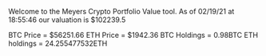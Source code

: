 Welcome to the Meyers Crypto Portfolio Value tool. 
As of 02/19/21 at 18:55:46 our valuation is $102239.5 

BTC Price = $56251.66
 ETH Price = $1942.36
BTC Holdings = 0.98BTC
 ETH holdings = 24.255477532ETH 
